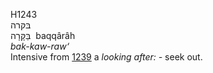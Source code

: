 <body>
  <p>H1243<br>  בּקּרה  <br> בַּקָּרָה  ‎  baqqârâh  <br><i>bak-kaw-raw‘ </i><br>Intensive from <a href="h1239.htm">1239</a>  a <i>looking</i> <i>after: - </i>seek out.<br></p>
 </body>